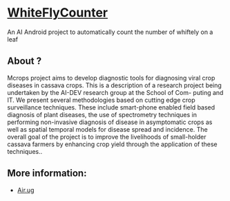 # [WhiteFlyCounter ](http://air.ug/mcrops/) 

An AI Android project to automatically count the number of whiftely on a leaf 

## About ?

Mcrops project aims to develop diagnostic tools for diagnosing viral crop diseases in cassava crops. This is a description of a research project being undertaken by the AI-DEV research group at the School of Com- puting and IT. We present several methodologies based on cutting edge crop surveillance techniques. These include smart-phone enabled field based diagnosis of plant diseases, the use of spectrometry techniques in performing non-invasive diagnosis of disease in asymptomatic crops as well as spatial temporal models for disease spread and incidence. The overall goal of the project is to improve the livelihoods of small-holder cassava farmers by enhancing crop yield through the application of these techniques..



## More information:
* [Air.ug](http://air.ug/)